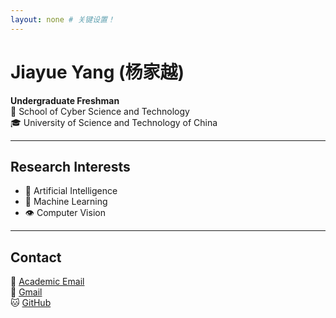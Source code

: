 ```yaml
---
layout: none # 关键设置！
---
```


# Jiayue Yang (杨家越)

**Undergraduate Freshman**  
🏫 School of Cyber Science and Technology  
🎓 University of Science and Technology of China

---

## Research Interests
- 🧠 Artificial Intelligence
- 🤖 Machine Learning
- 👁️ Computer Vision

---

## Contact
📧 [Academic Email](mailto:jiayueyang@mail.ustc.edu.cn)  
📧 [Gmail](mailto:jiayueyang06@gmail.com)  
🐱 [GitHub](https://github.com/jryyangjy)
